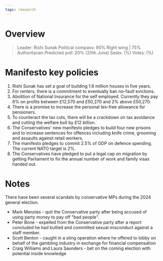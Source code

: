 ```yaml
---
tags: research
---
```

# Overview

> Leader: Rishi Sunak
> Political compass: 90% Right wing | 75% Authoritarian
> Predicted poll: 20% (20th June)
> Seats:  (%)
> Votes:  (%)

# Manifesto key policies

1. Rishi Sunak has set a goal of building 1.6 million houses in five years.
2. For renters, there is a commitment to eventually ban no-fault evictions.
3. Abolition of National Insurance for the self employed. Currently they pay 6% on profits between £12,570 and £50,270 and 2% above £50,270.
4. There is a promise to increase the personal tex-free allowance for pensioners.
5. To counteract the tax cuts, there will be a crackdown on tax avoidance and cutting the welfare boll by £12 billion. 
6. The Conservatives' new manifesto pledges to build four new prisons and to increase sentences for offences including knife crime, grooming and assaults against retail workers. 
7. The manifesto pledges to commit 2.5% of GDP on defence spending. The current NATO target is 2%.
8. The Conservatives have pledged to put a legal cap on migration by getting Parliament to fix the annual number of work and family visas handed out.

# Notes

There have been several scandals by conservative MPs during the 2024 general election.

- Mark Menzies - quit the Conservative party after being accused of using party money to pay off "bad people".
- Peter Bone - expelled from the Conservative party after a report concluded he had bullied and committed sexual misconduct against a staff member.
- Scott Benton - caught in a sting operation where he offered to lobby on behalf of the gambling industry in exchange for financial compensation
- Craig Williams and Laura Saunders - bet on the coming election with potential inside knowledge

